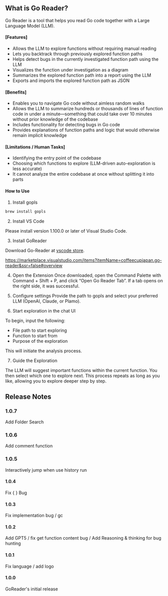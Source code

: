 ## What is Go Reader?
Go Reader is a tool that helps you read Go code together with a Large Language Model (LLM).

#### [Features]

- Allows the LLM to explore functions without requiring manual reading
- Lets you backtrack through previously explored function paths
- Helps detect bugs in the currently investigated function path using the LLM
- Visualizes the function under investigation as a diagram
- Summarizes the explored function path into a report using the LLM
- Exports and imports the explored function path as JSON

#### [Benefits]

- Enables you to navigate Go code without aimless random walks
- Allows the LLM to summarize hundreds or thousands of lines of function code in under a minute—something that could take over 10 minutes without prior knowledge of the codebase
- Includes functionality for detecting bugs in Go code
- Provides explanations of function paths and logic that would otherwise remain implicit knowledge

#### [Limitations / Human Tasks]
- Identifying the entry point of the codebase
- Choosing which functions to explore (LLM-driven auto-exploration is less accurate)
- It cannot analyze the entire codebase at once without splitting it into parts

#### How to Use
1. Install gopls

```bash
brew install gopls
```

2. Install VS Code

Please install version 1.100.0 or later of Visual Studio Code.

3. Install GoReader

Download Go-Reader at [vscode store](https://marketplace.visualstudio.com/items?itemName=coffeecupjapan.go-reader&ssr=false#overview).

https://marketplace.visualstudio.com/items?itemName=coffeecupjapan.go-reader&ssr=false#overview 

4. Open the Extension
Once downloaded, open the Command Palette with Command + Shift + P, and click “Open Go Reader Tab”. If a tab opens on the right side, it was successful.

5. Configure settings
Provide the path to gopls and select your preferred LLM (OpenAI, Claude, or Plamo).

6. Start exploration in the chat UI

To begin, input the following:

- File path to start exploring
- Function to start from
- Purpose of the exploration

This will initiate the analysis process.

7. Guide the Exploration

The LLM will suggest important functions within the current function. You then select which one to explore next. This process repeats as long as you like, allowing you to explore deeper step by step.

## Release Notes

### 1.0.7

Add Folder Search

### 1.0.6

Add comment function

### 1.0.5

Interactively jump when use history run

#### 1.0.4

Fix { } Bug

#### 1.0.3

Fix implementation bug / gc

#### 1.0.2

Add GPT5 / fix get function content bug / Add Reasoning & thinking for bug hunting

#### 1.0.1

Fix language / add logo

#### 1.0.0

GoReader's initial release

